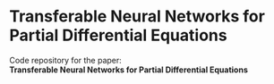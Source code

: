 # Transferable Neural Networks for Partial Differential Equations
Code repository for the paper:  
**Transferable Neural Networks for Partial Differential Equations**
